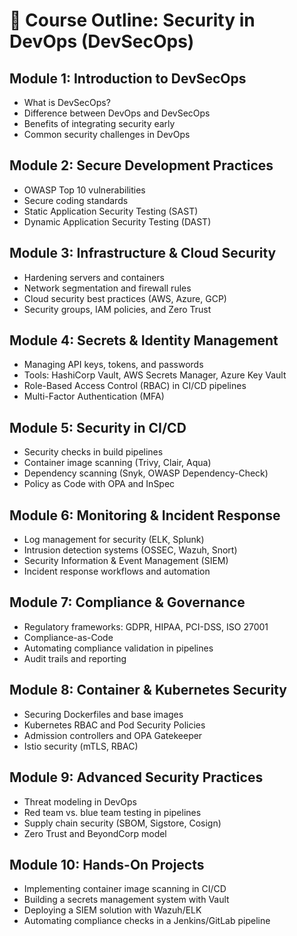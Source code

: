 
# 📘 Course Outline: Security in DevOps (DevSecOps)

## Module 1: Introduction to DevSecOps
- What is DevSecOps?  
- Difference between DevOps and DevSecOps  
- Benefits of integrating security early  
- Common security challenges in DevOps  

## Module 2: Secure Development Practices
- OWASP Top 10 vulnerabilities  
- Secure coding standards  
- Static Application Security Testing (SAST)  
- Dynamic Application Security Testing (DAST)  

## Module 3: Infrastructure & Cloud Security
- Hardening servers and containers  
- Network segmentation and firewall rules  
- Cloud security best practices (AWS, Azure, GCP)  
- Security groups, IAM policies, and Zero Trust  

## Module 4: Secrets & Identity Management
- Managing API keys, tokens, and passwords  
- Tools: HashiCorp Vault, AWS Secrets Manager, Azure Key Vault  
- Role-Based Access Control (RBAC) in CI/CD pipelines  
- Multi-Factor Authentication (MFA)  

## Module 5: Security in CI/CD
- Security checks in build pipelines  
- Container image scanning (Trivy, Clair, Aqua)  
- Dependency scanning (Snyk, OWASP Dependency-Check)  
- Policy as Code with OPA and InSpec  

## Module 6: Monitoring & Incident Response
- Log management for security (ELK, Splunk)  
- Intrusion detection systems (OSSEC, Wazuh, Snort)  
- Security Information & Event Management (SIEM)  
- Incident response workflows and automation  

## Module 7: Compliance & Governance
- Regulatory frameworks: GDPR, HIPAA, PCI-DSS, ISO 27001  
- Compliance-as-Code  
- Automating compliance validation in pipelines  
- Audit trails and reporting  

## Module 8: Container & Kubernetes Security
- Securing Dockerfiles and base images  
- Kubernetes RBAC and Pod Security Policies  
- Admission controllers and OPA Gatekeeper  
- Istio security (mTLS, RBAC)  

## Module 9: Advanced Security Practices
- Threat modeling in DevOps  
- Red team vs. blue team testing in pipelines  
- Supply chain security (SBOM, Sigstore, Cosign)  
- Zero Trust and BeyondCorp model  

## Module 10: Hands-On Projects
- Implementing container image scanning in CI/CD  
- Building a secrets management system with Vault  
- Deploying a SIEM solution with Wazuh/ELK  
- Automating compliance checks in a Jenkins/GitLab pipeline  

